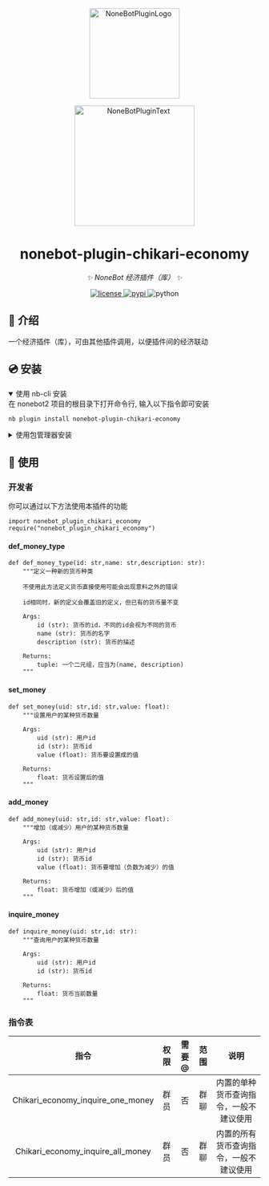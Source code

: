 <div align="center">
  <a href="https://v2.nonebot.dev/store"><img src="https://github.com/A-kirami/nonebot-plugin-template/blob/resources/nbp_logo.png" width="180" height="180" alt="NoneBotPluginLogo"></a>
  <br>
  <p><img src="https://github.com/A-kirami/nonebot-plugin-template/blob/resources/NoneBotPlugin.svg" width="240" alt="NoneBotPluginText"></p>
</div>

<div align="center">

# nonebot-plugin-chikari-economy

_✨ NoneBot 经济插件（库） ✨_


<a href="./LICENSE">
    <img src="https://img.shields.io/github/license/owner/nonebot-plugin-chikari-economy.svg" alt="license">
</a>
<a href="https://pypi.python.org/pypi/nonebot-plugin-chikari-economy">
    <img src="https://img.shields.io/pypi/v/nonebot-plugin-chikari-economy.svg" alt="pypi">
</a>
<img src="https://img.shields.io/badge/python-3.8+-blue.svg" alt="python">

</div>

## 📖 介绍

一个经济插件（库），可由其他插件调用，以便插件间的经济联动

## 💿 安装

<details open>
<summary>使用 nb-cli 安装</summary>
在 nonebot2 项目的根目录下打开命令行, 输入以下指令即可安装

    nb plugin install nonebot-plugin-chikari-economy

</details>

<details>
<summary>使用包管理器安装</summary>
在 nonebot2 项目的插件目录下, 打开命令行, 根据你使用的包管理器, 输入相应的安装命令

<details>
<summary>pip</summary>

    pip install nonebot-plugin-chikari-economy
</details>
<details>
<summary>pdm</summary>

    pdm add nonebot-plugin-chikari-economy
</details>
<details>
<summary>poetry</summary>

    poetry add nonebot-plugin-chikari-economy
</details>
<details>
<summary>conda</summary>

    conda install nonebot-plugin-chikari-economy
</details>

打开 nonebot2 项目根目录下的 `pyproject.toml` 文件, 在 `[tool.nonebot]` 部分追加写入

    plugins = ["nonebot_plugin_chikari_economy"]

</details>


## 🎉 使用
### 开发者

你可以通过以下方法使用本插件的功能

```
import nonebot_plugin_chikari_economy
require("nonebot_plugin_chikari_economy")
```

#### def_money_type
```
def def_money_type(id: str,name: str,description: str):
    """定义一种新的货币种类
    
    不使用此方法定义货币直接使用可能会出现意料之外的错误
    
    id相同时，新的定义会覆盖旧的定义，但已有的货币量不变

    Args:
        id (str): 货币的id，不同的id会视为不同的货币
        name (str): 货币的名字
        description (str): 货币的描述

    Returns:
        tuple: 一个二元组，应当为(name, description)
    """
```
#### set_money
```
def set_money(uid: str,id: str,value: float):
    """设置用户的某种货币数量

    Args:
        uid (str): 用户id
        id (str): 货币id
        value (float): 货币要设置成的值

    Returns:
        float: 货币设置后的值
    """
```
#### add_money
```
def add_money(uid: str,id: str,value: float):
    """增加（或减少）用户的某种货币数量

    Args:
        uid (str): 用户id
        id (str): 货币id
        value (float): 货币要增加（负数为减少）的值

    Returns:
        float: 货币增加（或减少）后的值
    """
```
#### inquire_money
```
def inquire_money(uid: str,id: str):
    """查询用户的某种货币数量

    Args:
        uid (str): 用户id
        id (str): 货币id

    Returns:
        float: 货币当前数量
    """
```

### 指令表
| 指令 | 权限 | 需要@ | 范围 | 说明 |
|:-----:|:----:|:----:|:----:|:----:|
| Chikari_economy_inquire_one_money | 群员 | 否 | 群聊 | 内置的单种货币查询指令，一般不建议使用 |
| Chikari_economy_inquire_all_money | 群员 | 否 | 群聊 | 内置的所有货币查询指令，一般不建议使用 |

